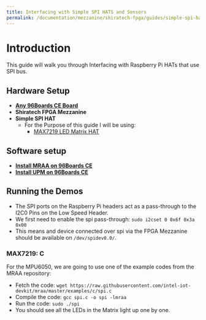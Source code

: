 ```yaml
---
title: Interfacing with Simple SPI HATS and Sensors
permalink: /documentation/mezzanine/shiratech-fpga/guides/simple-spi-hats.md.html
---
```

# Introduction

This guide will walk you through Interfacing with Raspberry Pi HATs that use SPI bus.

## Hardware Setup

- **[Any 96Boards CE Board](/products/ce/)**
- **Shiratech FPGA Mezzanine**
- **Simple SPI HAT**
  - For the Purpose of this guide I will be using:
    - [MAX7219 LED Matrix HAT](https://www.crazypi.com/RPI-LED-MATRIX)

## Software setup

- **[Install MRAA on 96Boards CE](https://youtu.be/c8b6pcc6H2c)**
- **[Install UPM on 96Boards CE](https://github.com/intel-iot-devkit/upm/blob/master/docs/building.md)**

## Running the Demos

- The SPI ports on the Raspberry Pi headers act as a pass-through to the I2C0 Pins on the Low Speed Header.
- We first need to enable the spi pass-through: `sudo i2cset 0 0x6f 0x3a 0x00`
- This means and device connected over spi via the FPGA Mezzanine should be available on `/dev/spidev0.0/`.

### MAX7219: C

For the MPU6050, we are going to use one of the example codes from the MRAA repository:

- Fetch the code: `wget https://raw.githubusercontent.com/intel-iot-devkit/mraa/master/examples/c/spi.c`
- Compile the code: `gcc spi.c -o spi -lmraa`
- Run the code: `sudo ./spi`
- You should see all the LEDs in the Matrix light up one by one.
